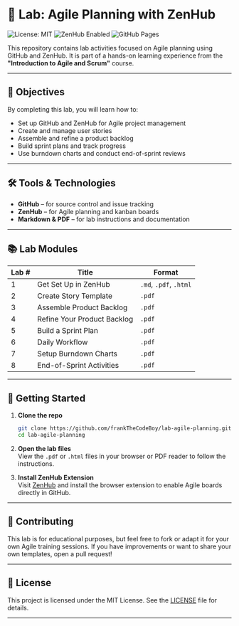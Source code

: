 # 🧪 Lab: Agile Planning with ZenHub

![License: MIT](https://img.shields.io/badge/License-MIT-yellow.svg)
![ZenHub Enabled](https://img.shields.io/badge/ZenHub-Integrated-blueviolet)
![GitHub Pages](https://img.shields.io/badge/GitHub%20Pages-Ready-brightgreen)

This repository contains lab activities focused on Agile planning using GitHub and ZenHub. It is part of a hands-on learning experience from the **"Introduction to Agile and Scrum"** course.

---

## 🎯 Objectives

By completing this lab, you will learn how to:
- Set up GitHub and ZenHub for Agile project management
- Create and manage user stories
- Assemble and refine a product backlog
- Build sprint plans and track progress
- Use burndown charts and conduct end-of-sprint reviews

---

## 🛠 Tools & Technologies

- **GitHub** – for source control and issue tracking  
- **ZenHub** – for Agile planning and kanban boards  
- **Markdown & PDF** – for lab instructions and documentation

---

## 📚 Lab Modules

| Lab # | Title | Format |
|------|-------------------------------|--------|
| 1    | Get Set Up in ZenHub          | `.md`, `.pdf`, `.html` |
| 2    | Create Story Template         | `.pdf` |
| 3    | Assemble Product Backlog      | `.pdf` |
| 4    | Refine Your Product Backlog   | `.pdf` |
| 5    | Build a Sprint Plan           | `.pdf` |
| 6    | Daily Workflow                | `.pdf` |
| 7    | Setup Burndown Charts         | `.pdf` |
| 8    | End-of-Sprint Activities      | `.pdf` |

---

## 🚀 Getting Started

1. **Clone the repo**  
   ```bash
   git clone https://github.com/frankTheCodeBoy/lab-agile-planning.git
   cd lab-agile-planning
   ```

2. **Open the lab files**  
   View the `.pdf` or `.html` files in your browser or PDF reader to follow the instructions.

3. **Install ZenHub Extension**  
   Visit [ZenHub](https://www.zenhub.com/) and install the browser extension to enable Agile boards directly in GitHub.

---

## 🤝 Contributing

This lab is for educational purposes, but feel free to fork or adapt it for your own Agile training sessions. If you have improvements or want to share your own templates, open a pull request!

---

## 📄 License

This project is licensed under the MIT License. See the [LICENSE](LICENSE) file for details.

---

